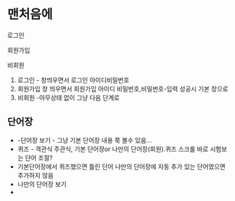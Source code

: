 # 맨처음에

로그인

회원가입

비회원

1. 로그인 - 창띄우면서 로그인 아이디비밀번호
2. 회원가입 창 띄우면서 회원가입 아이디 비밀번호,비밀번호-입력 성공시 기본 창으로 
3. 비회원 -아무상태 없이 그냥 다음 단계로

## 단어장

- -단어장 보기 - 그냥 기본 단어장 내용 쭉 볼수 있음...
- 퀴즈 - 객관식 주관식,  기본 단어장or 나만의 단어장(회원).퀴즈 스크롤 바로 시험보는 단어 조절?
- 기본단어장에서 퀴즈했으면 틀린 단어 나만의 단어장에 자동 추가 있는 단어였으면 추가하지 않음
- 나만의 단어장 보기
- 

